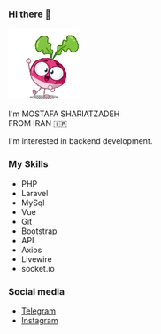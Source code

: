 ### Hi there 👋

<img src="AnimatedSticker.webp">

I'm MOSTAFA SHARIATZADEH
<br>
FROM IRAN 🇮🇷

I'm interested in backend development. 

### My Skills

- PHP
- Laravel
- MySql
- Vue
- Git
- Bootstrap
- API 
- Axios
- Livewire
- socket.io

### Social media
- <a href="https://t.me/m_shariatzadeh">Telegram</a>
- <a href="https://Instagram.com/m_shariatzadeh">Instagram</a>

